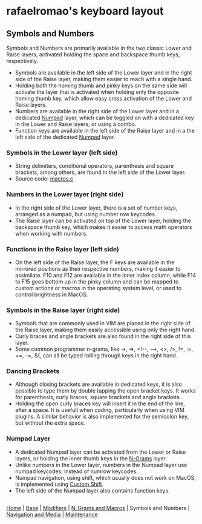 # rafaelromao's keyboard layout

## Symbols and Numbers
Symbols and Numbers are primarily available in the two classic Lower and Raise layers, activated holding the space and backspace thumb keys, respectively.
- Symbols are available in the left side of the Lower layer and in the right side of the Raise layer, making them easier to reach with a single hand.
- Holding both the homing thumb and pinky keys on the same side will activate the layer that is activated when holding only the opposite homing thumb key, which allow easy cross activation of the Lower and Raise layers.
- Numbers are available in the right side of the Lower layer and in a dedicated [Numpad](symbols.md#numpad) layer, which can be toggled on with a dedicated key in the Lower and Raise layers, or using a combo.
- Function keys are available in the left side of the Raise layer and in a the left side of the dedicated [Numpad](symbols.md#numpad) layer.

### Symbols in the Lower layer (left side)
- String delimiters, conditional operators, parenthesis and square brackets, among others, are found in the left side of the Lower layer.
- Source code: [macros.c](../src/qmk/users/rafaelromao/features/macros.c)

### Numbers in the Lower layer (right side)
- In the right side of the Lower layer, there is a set of number keys, arranged as a numpad, but using number row keycodes.
- The Raise layer can be activated on top of the Lower layer, holding the backspace thumb key, which makes it easier to access math operators when working with numbers.

### Functions in the Raise layer (left side)
- On the left side of the Raise layer, the F keys are available in the mirrored positions as their respective numbers, making it easier to assimilate. F10 and F12 are available in the inner index column, while F14 to F15 goes bottom up in the pinky column and can be mapped to custom actions or macros in the operating system level, or used to control brightness in MacOS.

### Symbols in the Raise layer (right side)
- Symbols that are commonly used in VIM are placed in the right side of the Raise layer, making them easily accessible using only the right hand.
- Curly braces and angle brackets are also found in the right side of this layer.
- Some common programmer n-grams, like ->, =>, \<!--, -->, <>, />, !=, :=, +=, -=, ${, can all be typed rolling through keys in the right hand.

### Dancing Brackets
- Although closing brackets are available in dedicated keys, it is also possible to type them by double tapping the open bracket keys. It works for parenthesis, curly braces, square brackets and angle brackets.
- Holding the open curly braces key will insert it in the end of the line, after a space. It is usefull when coding, particularly when using VIM plugins. A similar behavior is also implemented for the semicolon key, but without the extra space.

 ### Numpad Layer
- A dedicated Numpad layer can be activated from the Lower or Raise layers, or holding the inner thumb keys in the [N-Grams](macros.md) layer.
- Unlike numbers in the Lower layer, numbers in the Numpad layer use numpad keycodes, instead of numrow keycodes.
- Numpad navigation, using shift, which usually does not work on MacOS, is implemented using [Custom Shift](../src/qmk/users/rafaelromao/features/custom_shift.c).
- The left side of the Numpad layer also contains function keys.

##
[Home](../readme.md) | 
[Base](base.md) |
[Modifiers](modifiers.md) |
[N-Grams and Macros](macros.md) |
Symbols and Numbers |
[Navigation and Media](navigation.md) |
[Maintenance](maintenance.md)
